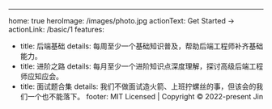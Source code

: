 ---
home: true
heroImage: /images/photo.jpg
actionText: Get Started →
actionLink: /basic/1
features:
- title: 后端基础
  details: 每周至少一个基础知识普及，帮助后端工程师补齐基础能力。
- title: 进阶之路
  details: 每月至少一个进阶知识点深度理解，探讨高级后端工程师应知应会。
- title: 面试题合集
  details: 我们不做面试造火箭、上班拧螺丝的事，但该会的我们一个也不能落下。
footer: MIT Licensed | Copyright © 2022-present Jin

